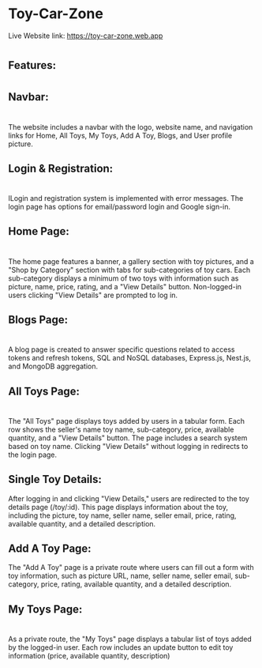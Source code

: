 # Toy-Car-Zone

Live Website link: https://toy-car-zone.web.app


#
## Features:
#


## Navbar: 
#
The website includes a navbar with the logo, website name, and navigation links for Home, All Toys, My Toys, Add A Toy, Blogs, and User profile picture. 

## Login & Registration: 
#

ILogin and registration system is implemented with error messages. The login page has options for email/password login and Google sign-in.

## Home Page:
#

 The home page features a banner, a gallery section with toy pictures, and a "Shop by Category" section with tabs for sub-categories of toy cars. Each sub-category displays a minimum of two toys with information such as picture, name, price, rating, and a "View Details" button. Non-logged-in users clicking "View Details" are prompted to log in.

## Blogs Page: 
#
A blog page is created to answer specific questions related to access tokens and refresh tokens, SQL and NoSQL databases, Express.js, Nest.js, and MongoDB aggregation.

## All Toys Page: 
#
The "All Toys" page displays toys added by users in a tabular form. Each row shows the seller's name toy name, sub-category, price, available quantity, and a "View Details" button. The page includes a search system based on toy name. Clicking "View Details" without logging in redirects to the login page.

## Single Toy Details: 
After logging in and clicking "View Details," users are redirected to the toy details page (/toy/:id). This page displays information about the toy, including the picture, toy name, seller name, seller email, price, rating, available quantity, and a detailed description.

## Add A Toy Page:

 The "Add A Toy" page is a private route where users can fill out a form with toy information, such as picture URL, name, seller name, seller email, sub-category, price, rating, available quantity, and a detailed description.

## My Toys Page:
#

 As a private route, the "My Toys" page displays a tabular list of toys added by the logged-in user. Each row includes an update button to edit toy information (price, available quantity, description)